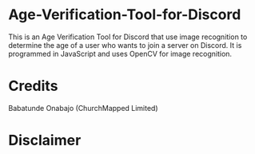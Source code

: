 # Age-Verification-Tool-for-Discord
This is an Age Verification Tool for Discord that use image recognition to determine the age of a user who wants to join a server on Discord. It is programmed in JavaScript and uses OpenCV for image recognition.

# Credits
Babatunde Onabajo (ChurchMapped Limited)

# Disclaimer
